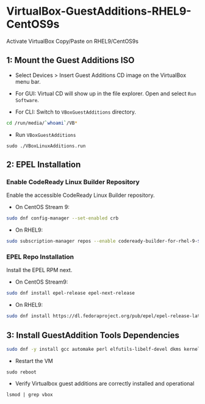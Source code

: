 # VirtualBox-GuestAdditions-RHEL9-CentOS9s

Activate VirtualBox Copy/Paste on RHEL9/CentOS9s

## **1: Mount the Guest Additions ISO**

- Select Devices > Insert Guest Additions CD image on the VirtualBox menu bar.

- For GUI: Virtual CD will show up in the file explorer. Open and select `Run Software`.

- For CLI: Switch to `VBoxGuestAdditions` directory.

```bash
cd /run/media/`whoami`/VB*
```

- Run `VBoxGuestAdditions`

```
sudo ./VBoxLinuxAdditions.run
```

## **2: EPEL Installation**

### Enable CodeReady Linux Builder Repository

Enable the accessible CodeReady Linux Builder repository.

- On CentOS Stream 9:

```bash
sudo dnf config-manager --set-enabled crb
```

- On RHEL9:

```bash
sudo subscription-manager repos --enable codeready-builder-for-rhel-9-$(arch)-rpms
```

### EPEL Repo Installation

Install the EPEL RPM next.

- On CentOS Stream9:

```bash
sudo dnf install epel-release epel-next-release
```

- On RHEL9:

```bash
sudo dnf install https://dl.fedoraproject.org/pub/epel/epel-release-latest-9.noarch.rpm
```

## **3: Install GuestAddition Tools Dependencies**

```bash
sudo dnf -y install gcc automake perl elfutils-libelf-devel dkms kernel-devel kernel-headers bzip2 libxcrypt-compat
```

- Restart the VM
 
```
sudo reboot
```

- Verify Virtualbox guest additions are correctly installed and operational

```
lsmod | grep vbox
```